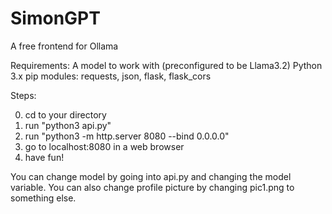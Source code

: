 # SimonGPT

A free frontend for Ollama

Requirements:
  A model to work with (preconfigured to be Llama3.2)
  Python 3.x
  pip modules: requests, json, flask, flask_cors

Steps:
 
  0. cd to your directory
  1. run "python3 api.py"
  2. run "python3 -m http.server 8080 --bind 0.0.0.0"
  3. go to localhost:8080 in a web browser
  4. have fun!
  
You can change model by going into api.py and changing the model variable.
You can also change profile picture by changing pic1.png to something else.
